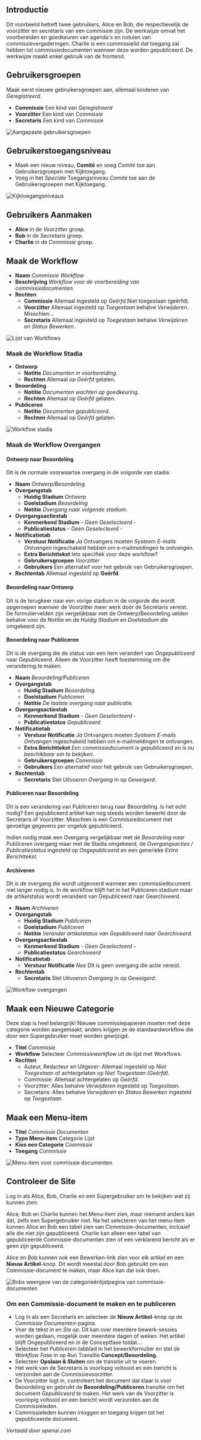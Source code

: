 <!-- Filename: J6.x:Workflow_Scenarios_Example_2 / Display title: Voorbeeld Workflow 2  -->

## Introductie

Dit voorbeeld betreft twee gebruikers, Alice en Bob, die respectievelijk de voorzitter en secretaris van een commissie zijn. De werkwijze omvat het voorbereiden en goedkeuren van agenda's en notulen van commissievergaderingen. Charlie is een commissielid dat toegang zal hebben tot commissiedocumenten wanneer deze worden gepubliceerd. De werkwijze maakt enkel gebruik van de frontend.

## Gebruikersgroepen

Maak eerst nieuwe gebruikersgroepen aan, allemaal kinderen van *Geregistreerd*.

- **Commissie** Een kind van *Geregistreerd* 
- **Voorzitter** Een kind van *Commissie*
- **Secretaris** Een kind van *Commissie*

![Aangepaste gebruikersgroepen](../../../en/images/workflows/example-2-user-groups.png)

## Gebruikerstoegangsniveau

- Maak een nieuw niveau, **Comité** en voeg *Comité* toe aan Gebruikersgroepen met Kijktoegang.
- Voeg in het *Speciale* Toegangsniveau *Comité* toe aan de Gebruikersgroepen met Kijktoegang.

![Kijktoegangsniveaus](../../../en/images/workflows/example-2-viewing-access-levels.png)

## Gebruikers Aanmaken

- **Alice** in de *Voorzitter* groep.
- **Bob** in de *Secretaris* groep.
- **Charlie** in de *Commissie* groep.

## Maak de Workflow

- **Naam** *Commissie Workflow*
- **Beschrijving** *Workflow voor de voorbereiding van commissiedocumenten.*
- **Rechten**
  - **Commissie** Allemaal ingesteld op *Geërfd* Niet toegestaan (geërfd).
  - **Voorzitter** Allemaal ingesteld op *Toegestaan* behalve *Verwijderen*. Misschien...
  - **Secretaris** Allemaal ingesteld op *Toegestaan* behalve *Verwijderen* en *Status Bewerken*.

![Lijst van Workflows](../../../en/images/workflows/example-2-workflows-list.png)

### Maak de Workflow Stadia

- **Ontwerp**
  - **Notitie** *Documenten in voorbereiding.*
  - **Rechten** Allemaal op *Geërfd* gelaten.
- **Beoordeling**
  - **Notitie** *Documenten wachten op goedkeuring.*
  - **Rechten** Allemaal op *Geërfd* gelaten.
- **Publiceren**
  - **Notitie** *Documenten gepubliceerd.*
  - **Rechten** Allemaal op *Geërfd* gelaten.

![Workflow stadia](../../../en/images/workflows/example-2-stages-committee-workflow.png)

### Maak de Workflow Overgangen

#### Ontwerp naar Beoordeling

Dit is de normale voorwaartse overgang in de volgorde van stadia.

- **Naam** *Ontwerp/Beoordeling*
- **Overgangstab**
  - **Huidig Stadium** *Ontwerp*
  - **Doelstadium** *Beoordeling*
  - **Notitie** *Overgang naar volgende stadium.*
- **Overgangsactiestab**
  - **Kenmerkend Stadium** *- Geen Geselecteerd -*
  - **Publicatiestatus** *- Geen Geselecteerd -*
- **Notificatietab**
  - **Verstuur Notificatie** *Ja* Ontvangers moeten *Systeem E-mails Ontvangen* ingeschakeld hebben om e-mailmeldingen te ontvangen.
  - **Extra Berichttekst** Iets specifiek voor deze workflow?
  - **Gebruikersgroepen** *Voorzitter*
  - **Gebruikers** Een alternatief voor het gebruik van Gebruikersgroepen.
- **Rechtentab** Allemaal ingesteld op **Geërfd**.

#### Beoordeling naar Ontwerp

Dit is de terugkeer naar een vorige stadium in de volgorde die wordt opgeroepen wanneer de Voorzitter meer werk door de Secretaris vereist. De formuliervelden zijn vergelijkbaar met de Ontwerp/Beoordeling velden behalve voor de Notitie en de *Huidig Stadium* en *Doelstadium* die omgekeerd zijn.

#### Beoordeling naar Publiceren

Dit is de overgang die de status van een item verandert van *Ongepubliceerd* naar *Gepubliceerd*. Alleen de Voorzitter heeft toestemming om die verandering te maken.

- **Naam** *Beoordeling/Publiceren*
- **Overgangstab**
  - **Huidig Stadium** *Beoordeling*
  - **Doelstadium** *Publiceren*
  - **Notitie** *De laatste overgang naar publicatie.*
- **Overgangsactiestab**
  - **Kenmerkend Stadium** *- Geen Geselecteerd -*
  - **Publicatiestatus** *Gepubliceerd*
- **Notificatietab**
  - **Verstuur Notificatie** *Ja* Ontvangers moeten *Systeem E-mails Ontvangen* ingeschakeld hebben om e-mailmeldingen te ontvangen.
  - **Extra Berichttekst** *Een commissiedocument is gepubliceerd en is nu beschikbaar om te bekijken.*
  - **Gebruikersgroepen** *Commissie*
  - **Gebruikers** Een alternatief voor het gebruik van Gebruikersgroepen.
- **Rechtentab**
  - **Secretaris** Stel *Uitvoeren Overgang* in op *Geweigerd*.

#### Publiceren naar Beoordeling

Dit is een verandering van Publiceren terug naar Beoordeling. Is het echt nodig? Een gepubliceerd artikel kan nog steeds worden bewerkt door de Secretaris of Voorzitter. Misschien is een Commissiedocument met gevoelige gegevens per ongeluk gepubliceerd.

Indien nodig maak een Overgang vergelijkbaar met de *Beoordeling naar Publiceren* overgang maar met de Stadia omgekeerd, de *Overgangsacties / Publicatiestatus* ingesteld op *Ongepubliceerd* en een generieke *Extra Berichttekst*.

#### Archiveren

Dit is de overgang die wordt uitgevoerd wanneer een commissiedocument niet langer nodig is. In de workflow blijft het in het Publiceren stadium maar de artikelstatus wordt veranderd van Gepubliceerd naar Gearchiveerd.

- **Naam** *Archiveren*
- **Overgangstab**
  - **Huidig Stadium** *Publiceren*
  - **Doelstadium** *Publiceren*
  - **Notitie** *Verander artikelstatus van Gepubliceerd naar Gearchiveerd.*
- **Overgangsactiestab**
  - **Kenmerkend Stadium** *- Geen Geselecteerd -*
  - **Publicatiestatus** *Gearchiveerd*
- **Notificatietab**
  - **Verstuur Notificatie** *Nee* Dit is geen overgang die actie vereist.
- **Rechtentab**
  - **Secretaris** Stel *Uitvoeren Overgang* in op *Geweigerd*.

![Workflow overgangen](../../../en/images/workflows/example-2-transitions-committee-workflow.png)

## Maak een Nieuwe Categorie

<div class="alert alert-warning">Deze stap is heel belangrijk! Nieuwe 
commissiepapieren moeten met deze categorie worden aangemaakt, anders krijgen ze de standaardworkflow die door een Supergebruiker moet worden gewijzigd.</div>

- **Titel** *Commissie*
- **Workflow** Selecteer *Commissieworkflow* uit de lijst met Workflows.
- **Rechten** 
  - Auteur, Redacteur en Uitgever: Allemaal ingesteld op *Niet Toegestaan* of 
    achtergelaten op *Niet Toegestaan (Geërfd)*.
  - Commissie: Allemaal achtergelaten op *Geërfd*.
  - Voorzitter: Alles behalve *Verwijderen* ingesteld op *Toegestaan*.
  - Secretaris: Alles behalve *Verwijderen* en *Status Bewerken* ingesteld op *Toegestaan*.

## Maak een Menu-item

- **Titel** *Commissie Documenten*
- **Type Menu-item** Categorie Lijst
- **Kies een Categorie** *Commissie*
- **Toegang** *Commissie*

![Menu-item voor commissie documenten](../../../en/images/workflows/example-2-menu-item.png)

## Controleer de Site

Log in als Alice, Bob, Charlie en een Supergebruiker om te bekijken wat zij kunnen zien:

Alice, Bob en Charlie kunnen het Menu-item zien, maar niemand anders kan dat, zelfs een Supergebruiker niet. Na het selecteren van het menu-item kunnen Alice en Bob een tabel zien van Commissie-documenten, inclusief alle die niet zijn gepubliceerd. Charlie kan alleen een tabel van gepubliceerde Commissie-documenten zien of een verklarend bericht als er geen zijn gepubliceerd.

Alice en Bob kunnen ook een Bewerken-link zien voor elk artikel en een **Nieuw Artikel**-knop. Dit wordt meestal door Bob gebruikt om een Commissie-document te maken, maar Alice kan dat ook doen.

![Bobs weergave van de categorieënlijstpagina van commissie-documenten](../../../en/images/workflows/example-2-committee-papers.png)

### Om een Commissie-document te maken en te publiceren

- Log in als een Secretaris en selecteer de **Nieuw Artikel**-knop op de 
  *Commissie Documenten*-pagina.
- Voer de tekst in en *Sla op*. Dit kan over meerdere bewerk-sessies worden gedaan, 
  mogelijk over meerdere dagen of weken. Het artikel blijft Ongepubliceerd en in 
  de Conceptfase totdat...
- Selecteer het *Publiceren*-tabblad in het bewerkformulier en stel de *Workflow Fase* in op 
  Run Transitie **Concept/Beoordeling**. 
- Selecteer **Opslaan & Sluiten** om de transitie uit te voeren.
- Het werk van de Secretaris is voorlopig voltooid en een bericht is verzonden aan
  de Commissievoorzitter.
- De Voorzitter logt in, controleert het document dat klaar is voor Beoordeling en gebruikt de 
  **Beoordeling/Publiceren** transitie om het document *Gepubliceerd* te maken. Het werk van de
  Voorzitter is voorlopig voltooid en een bericht wordt verzonden aan de Commissieleden.
- Commissieleden kunnen inloggen en toegang krijgen tot het gepubliceerde document.

*Vertaald door openai.com*

